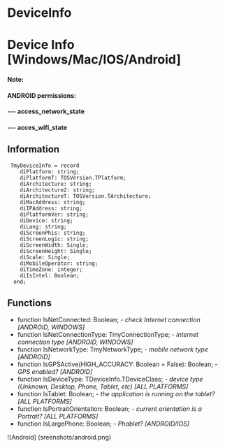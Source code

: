# DeviceInfo
# Device Info [Windows/Mac/IOS/Android]

#### Note:
#### ANDROID permissions:
####  --- access_network_state
####  --- acces_wifi_state

## Information
```
 TmyDeviceInfo = record
    diPlatform: string;
    diPlatformT: TOSVersion.TPlatform;
    diArchitecture: string;
    diArchitecture2: string;
    diArchitectureT: TOSVersion.TArchitecture;
    diMacAddress: string;
    diIPAddress: string;
    diPlatformVer: string;
    diDevice: string;
    diLang: string;
    diScreenPhis: string;
    diScreenLogic: string;
    diScreenWidth: Single;
    diScreenHeight: Single;
    diScale: Single;
    diMobileOperator: string;
    diTimeZone: integer;
    diIsIntel: Boolean;
  end;
```

## Functions
* function IsNetConnected: Boolean; - _check Internet connection [ANDROID, WINDOWS]_
* function IsNetConnectionType: TmyConnectionType; - _internet connection type [ANDROID, WINDOWS]_
* function IsNetworkType: TmyNetworkType; - _mobile network type [ANDROID]_
* function IsGPSActive(HIGH_ACCURACY: Boolean = False): Boolean; - _GPS enabled? [ANDROID]_
* function IsDeviceType: TDeviceInfo.TDeviceClass; - _device type (Unknown, Desktop, Phone, Tablet, etc) [ALL PLATFORMS]_
* function IsTablet: Boolean; - _the application is running on the tablet? [ALL PLATFORMS]_
* function IsPortraitOrientation: Boolean; - _current orientation is a Portrait? [ALL PLATFORMS]_
* function IsLargePhone: Boolean; - _Phablet? [ANDROID/IOS]_

![Android] (sreenshots/android.png)
